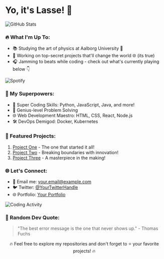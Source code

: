 <!-- Your Introduction -->
# Yo, it's Lasse! 👋

<!-- GitHub Stats -->
![GitHub Stats](https://github-readme-stats.vercel.app/api?username=your-username&show_icons=true&count_private=true&hide=contribs,prs&theme=radical)

<!-- Dynamic Content -->
### 🔥 What I'm Up To:
- 📚 Studying the art of physics at Aalborg University 🚀
- 💼 Working on top-secret projects that'll change the world 🌐 (its true)
- 🎧 Jamming to beats while coding - check out what's currently playing below 👇

<!-- Spotify Now Playing -->
![Spotify](https://open.spotify.com/search/crazy%20frog)

<!-- Skills -->
### 🚀 My Superpowers:
- 🚀 Super Coding Skills: Python, JavaScript, Java, and more!
- 🧠 Genius-level Problem Solving
- 🌐 Web Development Maestro: HTML, CSS, React, Node.js
- 🛠️ DevOps Demigod: Docker, Kubernetes

<!-- Projects -->
### 🌟 Featured Projects:
1. [Project One](link-to-project-one) - The one that started it all!
2. [Project Two](link-to-project-two) - Breaking boundaries with innovation!
3. [Project Three](link-to-project-three) - A masterpiece in the making!

<!-- Connect with Me -->
### 🌐 Let's Connect:
- 📧 Email me: your.email@example.com
- 🐦 Twitter: [@YourTwitterHandle](https://twitter.com/YourTwitterHandle)
- 🌐 Portfolio: [Your Portfolio](https://your-portfolio-url.com)

<!-- Coding Activity Graph -->
![Coding Activity](https://github-readme-stats.vercel.app/api/wakatime?username=your-username&layout=compact&custom_title=Coding%20Activity&theme=radical)

<!-- Random Quote -->
### 📜 Random Dev Quote:
> "The best error message is the one that never shows up." - Thomas Fuchs

<!-- Footer -->
<p align="center">
  🔥 Feel free to explore my repositories and don't forget to ⭐️ your favorite projects! 🔥
</p>
